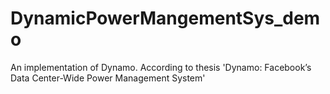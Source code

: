 # DynamicPowerMangementSys_demo
An implementation of Dynamo. According to thesis 'Dynamo: Facebook’s Data Center-Wide Power Management System'

